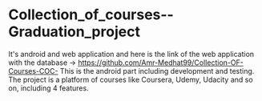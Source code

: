 # Collection_of_courses--Graduation_project
It's android and web application and here is the link of the web application with the database -> https://github.com/Amr-Medhat99/Collection-OF-Courses-COC-
This is the android part including development and testing.
The project is a platform of courses like Coursera, Udemy, Udacity and so on, including 4 features.
